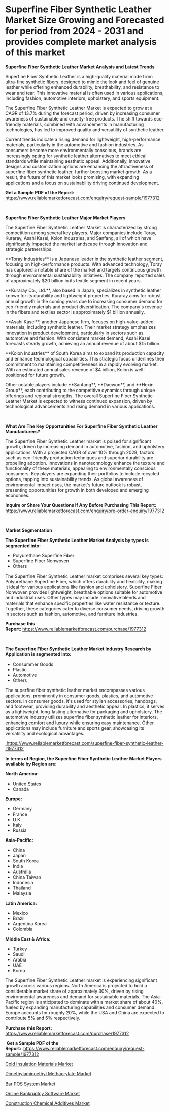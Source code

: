 <p><h1>Superfine Fiber Synthetic Leather Market Size Growing and Forecasted for period from 2024 - 2031 and provides complete market analysis of this market</h1></p><p><strong>Superfine Fiber Synthetic Leather Market Analysis and Latest Trends</strong></p>
<p><p>Superfine Fiber Synthetic Leather is a high-quality material made from ultra-fine synthetic fibers, designed to mimic the look and feel of genuine leather while offering enhanced durability, breathability, and resistance to wear and tear. This innovative material is often used in various applications, including fashion, automotive interiors, upholstery, and sports equipment.</p><p>The Superfine Fiber Synthetic Leather Market is expected to grow at a CAGR of 13.7% during the forecast period, driven by increasing consumer awareness of sustainable and cruelty-free products. The shift towards eco-friendly materials, combined with advancements in manufacturing technologies, has led to improved quality and versatility of synthetic leather. </p><p>Current trends indicate a rising demand for lightweight, high-performance materials, particularly in the automotive and fashion industries. As consumers become more environmentally conscious, brands are increasingly opting for synthetic leather alternatives to meet ethical standards while maintaining aesthetic appeal. Additionally, innovative designs and customization options are enhancing the attractiveness of superfine fiber synthetic leather, further boosting market growth. As a result, the future of this market looks promising, with expanding applications and a focus on sustainability driving continued development.</p></p>
<p><strong>Get a Sample PDF of the Report:&nbsp;</strong> <a href="https://www.reliablemarketforecast.com/enquiry/request-sample/1977312?utm_campaign=1134&utm_medium=2&utm_source=Github&utm_content=ia&utm_term=14112024&utm_id=superfine-fiber-synthetic-leather">https://www.reliablemarketforecast.com/enquiry/request-sample/1977312</a></p>
<p>&nbsp;</p>
<p><strong>Superfine Fiber Synthetic Leather Major Market Players</strong></p>
<p><p>The Superfine Fiber Synthetic Leather Market is characterized by strong competition among several key players. Major companies include Toray, Kuraray, Asahi Kasei, Kolon Industries, and Sanfang, all of which have significantly impacted the market landscape through innovation and strategic partnerships.</p><p>**Toray Industries** is a Japanese leader in the synthetic leather segment, focusing on high-performance products. With advanced technology, Toray has captured a notable share of the market and targets continuous growth through environmental sustainability initiatives. The company reported sales of approximately $20 billion in its textile segment in recent years.</p><p>**Kuraray Co., Ltd.**, also based in Japan, specializes in synthetic leather known for its durability and lightweight properties. Kuraray aims for robust annual growth in the coming years due to increasing consumer demand for eco-friendly materials and product diversification. The company's revenue in the fibers and textiles sector is approximately $1 billion annually.</p><p>**Asahi Kasei**, another Japanese firm, focuses on high-value-added materials, including synthetic leather. Their market strategy emphasizes innovation in product development, particularly in sectors such as automotive and fashion. With consistent market demand, Asahi Kasei forecasts steady growth, achieving an annual revenue of about $15 billion.</p><p>**Kolon Industries** of South Korea aims to expand its production capacity and enhance technological capabilities. This strategic focus underlines their commitment to maintaining competitiveness in a rapidly evolving market. With an estimated annual sales revenue of $4 billion, Kolon is well-positioned for future growth.</p><p>Other notable players include **Sanfang**, **Daewon**, and **Hexin Group**, each contributing to the competitive dynamics through unique offerings and regional strengths. The overall Superfine Fiber Synthetic Leather Market is expected to witness continued expansion, driven by technological advancements and rising demand in various applications.</p></p>
<p>&nbsp;</p>
<p><strong>What Are The Key Opportunities For Superfine Fiber Synthetic Leather Manufacturers?</strong></p>
<p><p>The Superfine Fiber Synthetic Leather market is poised for significant growth, driven by increasing demand in automotive, fashion, and upholstery applications. With a projected CAGR of over 10% through 2028, factors such as eco-friendly production techniques and superior durability are propelling adoption. Innovations in nanotechnology enhance the texture and functionality of these materials, appealing to environmentally conscious consumers. Key players are expanding their portfolios to include recycled options, tapping into sustainability trends. As global awareness of environmental impact rises, the market's future outlook is robust, presenting opportunities for growth in both developed and emerging economies.</p></p>
<p><strong>Inquire or Share Your Questions If Any Before Purchasing This Report:</strong> <a href="https://www.reliablemarketforecast.com/enquiry/pre-order-enquiry/1977312?utm_campaign=1134&utm_medium=2&utm_source=Github&utm_content=ia&utm_term=14112024&utm_id=superfine-fiber-synthetic-leather">https://www.reliablemarketforecast.com/enquiry/pre-order-enquiry/1977312</a></p>
<p>&nbsp;</p>
<p><strong>Market Segmentation</strong></p>
<p><strong>The Superfine Fiber Synthetic Leather Market Analysis by types is segmented into:</strong></p>
<p><ul><li>Polyurethane Superfine Fiber</li><li>Superfine Fiber Nonwoven</li><li>Others</li></ul></p>
<p><p>The Superfine Fiber Synthetic Leather market comprises several key types: Polyurethane Superfine Fiber, which offers durability and flexibility, making it ideal for various applications like fashion and upholstery. Superfine Fiber Nonwoven provides lightweight, breathable options suitable for automotive and industrial uses. Other types may include innovative blends and materials that enhance specific properties like water resistance or texture. Together, these categories cater to diverse consumer needs, driving growth in sectors such as fashion, automotive, and furniture industries.</p></p>
<p><strong>Purchase this Report:&nbsp;</strong><a href="https://www.reliablemarketforecast.com/purchase/1977312?utm_campaign=1134&utm_medium=2&utm_source=Github&utm_content=ia&utm_term=14112024&utm_id=superfine-fiber-synthetic-leather">https://www.reliablemarketforecast.com/purchase/1977312</a></p>
<p>&nbsp;</p>
<p><strong>The Superfine Fiber Synthetic Leather Market Industry Research by Application is segmented into:</strong></p>
<p><ul><li>Consummer Goods</li><li>Plastic</li><li>Automotive</li><li>Others</li></ul></p>
<p><p>The superfine fiber synthetic leather market encompasses various applications, prominently in consumer goods, plastics, and automotive sectors. In consumer goods, it's used for stylish accessories, handbags, and footwear, providing durability and aesthetic appeal. In plastics, it serves as a lightweight, long-lasting alternative for packaging and upholstery. The automotive industry utilizes superfine fiber synthetic leather for interiors, enhancing comfort and luxury while ensuring easy maintenance. Other applications may include furniture and sports gear, showcasing its versatility and ecological advantages.</p></p>
<p><a href="https://www.reliablemarketforecast.com/superfine-fiber-synthetic-leather-r1977312?utm_campaign=1134&utm_medium=2&utm_source=Github&utm_content=ia&utm_term=14112024&utm_id=superfine-fiber-synthetic-leather">&nbsp;https://www.reliablemarketforecast.com/superfine-fiber-synthetic-leather-r1977312</a></p>
<p><strong>In terms of Region, the Superfine Fiber Synthetic Leather Market Players available by Region are:</strong></p>
<p>
    <p> <strong> North America: </strong>
        <ul>
            <li>United States</li>
            <li>Canada</li>
        </ul>
        </p> 
    <p> <strong> Europe: </strong>
        <ul>
            <li>Germany</li>
            <li>France</li>
            <li>U.K.</li>
            <li>Italy</li>
            <li>Russia</li>
        </ul>
        </p> 
    <p> <strong> Asia-Pacific: </strong>
        <ul>
            <li>China</li>
            <li>Japan</li>
            <li>South Korea</li>
            <li>India</li>
            <li>Australia</li>
            <li>China Taiwan</li>
            <li>Indonesia</li>
            <li>Thailand</li>
            <li>Malaysia</li>
        </ul>
        </p> 
    <p> <strong> Latin America: </strong>
        <ul>
            <li>Mexico</li>
            <li>Brazil</li>
            <li>Argentina Korea</li>
            <li>Colombia</li>
        </ul>
        </p> 
    <p> <strong> Middle East & Africa: </strong>
        <ul>
            <li>Turkey</li>
            <li>Saudi</li>
            <li>Arabia</li>
            <li>UAE</li>
            <li>Korea</li>
        </ul>
    </p>
    </p>
<p><p>The Superfine Fiber Synthetic Leather market is experiencing significant growth across various regions. North America is projected to hold a considerable market share of approximately 30%, driven by rising environmental awareness and demand for sustainable materials. The Asia-Pacific region is anticipated to dominate with a market share of about 40%, fueled by expanding manufacturing capabilities and consumer demand. Europe accounts for roughly 20%, while the USA and China are expected to contribute 5% and 5% respectively.</p></p>
<p><strong>Purchase this Report: </strong><a href="https://www.reliablemarketforecast.com/purchase/1977312?utm_campaign=1134&utm_medium=2&utm_source=Github&utm_content=ia&utm_term=14112024&utm_id=superfine-fiber-synthetic-leather">https://www.reliablemarketforecast.com/purchase/1977312</a></p>
<p>&nbsp;<strong>Get a Sample PDF of the Report:&nbsp;&nbsp;</strong><a href="https://www.reliablemarketforecast.com/enquiry/request-sample/1977312?utm_campaign=1134&utm_medium=2&utm_source=Github&utm_content=ia&utm_term=14112024&utm_id=superfine-fiber-synthetic-leather">https://www.reliablemarketforecast.com/enquiry/request-sample/1977312</a></p>
<p><strong></strong></p>
<p><p><a href="https://www.linkedin.com/pulse/cold-insulation-materials-market-indicators-size-regional-breakdown-yykce?utm_campaign=1134&utm_medium=2&utm_source=Github&utm_content=ia&utm_term=14112024&utm_id=superfine-fiber-synthetic-leather">Cold Insulation Materials Market</a></p><p><a href="https://www.linkedin.com/pulse/top-trends-transforming-dimethylaminoethyl-methacrylate-market-2aj4e?utm_campaign=1134&utm_medium=2&utm_source=Github&utm_content=ia&utm_term=14112024&utm_id=superfine-fiber-synthetic-leather">Dimethylaminoethyl Methacrylate Market</a></p><p><a href="https://issuu.com/reportprime-2/docs/bar-pos-system-market-size-2030.ppt_cb85cf6a01e0ca?utm_campaign=1134&utm_medium=2&utm_source=Github&utm_content=ia&utm_term=14112024&utm_id=superfine-fiber-synthetic-leather">Bar POS System Market</a></p><p><a href="https://issuu.com/reportprime-2/docs/online-bankruptcy-software-market-s_acbc94a73d78e1?utm_campaign=1134&utm_medium=2&utm_source=Github&utm_content=ia&utm_term=14112024&utm_id=superfine-fiber-synthetic-leather">Online Bankruptcy Software Market</a></p><p><a href="https://www.linkedin.com/pulse/pioneering-growth-analyzing-global-construction-chemical-additives-2znve?utm_campaign=1134&utm_medium=2&utm_source=Github&utm_content=ia&utm_term=14112024&utm_id=superfine-fiber-synthetic-leather">Construction Chemical Additives Market</a></p></p>